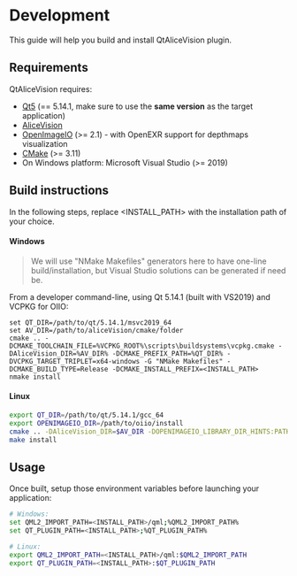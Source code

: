 # Development
This guide will help you build and install QtAliceVision plugin.

## Requirements
QtAliceVision requires:
* [Qt5](https://www.qt.io/) (== 5.14.1, make sure to use the **same version** as the target application)
* [AliceVision](https://github.com/aliceVision/AliceVision)
* [OpenImageIO](https://github.com/https://github.com/OpenImageIO/oiio) (>= 2.1) - with OpenEXR support for depthmaps visualization
* [CMake](https://cmake.org/) (>= 3.11)
* On Windows platform: Microsoft Visual Studio (>= 2019)


## Build instructions

In the following steps, replace <INSTALL_PATH> with the installation path of your choice.


#### Windows
> We will use "NMake Makefiles" generators here to have one-line build/installation,
but Visual Studio solutions can be generated if need be.

From a developer command-line, using Qt 5.14.1 (built with VS2019) and VCPKG for OIIO:
```
set QT_DIR=/path/to/qt/5.14.1/msvc2019_64
set AV_DIR=/path/to/aliceVision/cmake/folder
cmake .. -DCMAKE_TOOLCHAIN_FILE=%VCPKG_ROOT%\scripts\buildsystems\vcpkg.cmake -DAliceVision_DIR=%AV_DIR% -DCMAKE_PREFIX_PATH=%QT_DIR% -DVCPKG_TARGET_TRIPLET=x64-windows -G "NMake Makefiles" -DCMAKE_BUILD_TYPE=Release -DCMAKE_INSTALL_PREFIX=<INSTALL_PATH> 
nmake install
```

#### Linux

```bash
export QT_DIR=/path/to/qt/5.14.1/gcc_64
export OPENIMAGEIO_DIR=/path/to/oiio/install
cmake .. -DAliceVision_DIR=$AV_DIR -DOPENIMAGEIO_LIBRARY_DIR_HINTS:PATH=$OPENIMAGEIO_DIR/lib/ -DOPENIMAGEIO_INCLUDE_DIR:PATH=$OPENIMAGEIO_DIR/include/ -DCMAKE_PREFIX_PATH=$QT_DIR -DCMAKE_INSTALL_PREFIX=<INSTALL_PATH> -DCMAKE_BUILD_TYPE=Release
make install
```

## Usage
Once built, setup those environment variables before launching your application:

```bash
# Windows:
set QML2_IMPORT_PATH=<INSTALL_PATH>/qml;%QML2_IMPORT_PATH%
set QT_PLUGIN_PATH=<INSTALL_PATH>;%QT_PLUGIN_PATH%

# Linux:
export QML2_IMPORT_PATH=<INSTALL_PATH>/qml:$QML2_IMPORT_PATH
export QT_PLUGIN_PATH=<INSTALL_PATH>:$QT_PLUGIN_PATH
```
